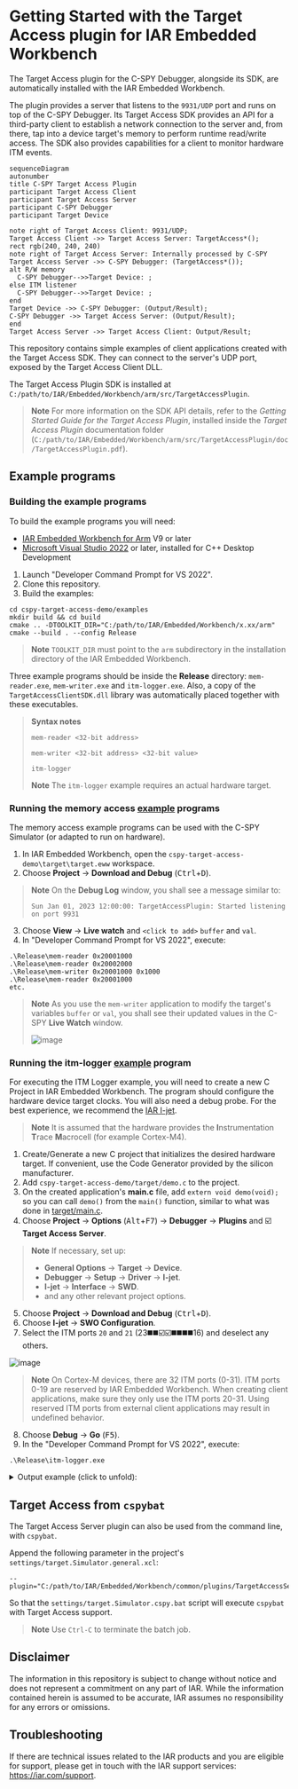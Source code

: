 # Getting Started with the Target Access plugin for IAR Embedded Workbench

The Target Access plugin for the C-SPY Debugger, alongside its SDK, are automatically installed with the IAR Embedded Workbench.

The plugin provides a server that listens to the `9931/UDP` port and runs on top of the C-SPY Debugger. Its Target Access SDK provides an API for a third-party client to establish a network connection to the server and, from there, tap into a device target's memory to perform runtime read/write access. The SDK also provides capabilities for a client to monitor hardware ITM events.  

```mermaid
sequenceDiagram
autonumber
title C-SPY Target Access Plugin
participant Target Access Client
participant Target Access Server
participant C-SPY Debugger
participant Target Device

note right of Target Access Client: 9931/UDP;
Target Access Client ->> Target Access Server: TargetAccess*();
rect rgb(240, 240, 240)
note right of Target Access Server: Internally processed by C-SPY
Target Access Server ->> C-SPY Debugger: (TargetAccess*());
alt R/W memory
  C-SPY Debugger-->>Target Device: ;
else ITM listener
  C-SPY Debugger-->>Target Device: ;
end
Target Device ->> C-SPY Debugger: (Output/Result);
C-SPY Debugger ->> Target Access Server: (Output/Result);
end
Target Access Server ->> Target Access Client: Output/Result;
```

This repository contains simple examples of client applications created with the Target Access SDK. They can connect to the server's UDP port, exposed by the Target Access Client DLL. 

The Target Access Plugin SDK is installed at `C:/path/to/IAR/Embedded/Workbench/arm/src/TargetAccessPlugin`.

> __Note__ For more information on the SDK API details, refer to the _Getting Started Guide for the Target Access Plugin_, installed inside the _Target Access Plugin_ documentation folder (`C:/path/to/IAR/Embedded/Workbench/arm/src/TargetAccessPlugin/doc/TargetAccessPlugin.pdf`).


## Example programs

### Building the example programs
To build the example programs you will need:
- [IAR Embedded Workbench for Arm](https://iar.com/ewarm) V9 or later
- [Microsoft Visual Studio 2022](https://visualstudio.microsoft.com/vs/) or later, installed for C++ Desktop Development

1. Launch "Developer Command Prompt for VS 2022".
2. Clone this repository.
3. Build the examples:
```
cd cspy-target-access-demo/examples
mkdir build && cd build
cmake .. -DTOOLKIT_DIR="C:/path/to/IAR/Embedded/Workbench/x.xx/arm"
cmake --build . --config Release
```
>__Note__ `TOOLKIT_DIR` must point to the `arm` subdirectory in the installation directory of the IAR Embedded Workbench.

Three example programs should be inside the __Release__ directory: `mem-reader.exe`, `mem-writer.exe` and `itm-logger.exe`. Also, a copy of the `TargetAccessClientSDK.dll` library was automatically placed together with these executables.

>__Syntax notes__<br>
>```
>mem-reader <32-bit address>
>```
>```
>mem-writer <32-bit address> <32-bit value>
>```
>```
>itm-logger
>```
>
>__Note__ The `itm-logger` example requires an actual hardware target.

### Running the memory access [example](examples#readme) programs
The memory access example programs can be used with the C-SPY Simulator (or adapted to run on hardware).

1. In IAR Embedded Workbench, open the `cspy-target-access-demo\target\target.eww` workspace.
2. Choose __Project__ → __Download and Debug__ (<kbd>Ctrl</kbd>+<kbd>D</kbd>).
>__Note__ On the __Debug Log__ window, you shall see a message similar to:
> ```
> Sun Jan 01, 2023 12:00:00: TargetAccessPlugin: Started listening on port 9931
> ```
3. Choose __View__ → __Live watch__ and `<click to add>` `buffer` and `val`.
4. In "Developer Command Prompt for VS 2022", execute:
```
.\Release\mem-reader 0x20001000
.\Release\mem-reader 0x20002000
.\Release\mem-writer 0x20001000 0x1000
.\Release\mem-reader 0x20001000
etc.
```

>__Note__ As you use the `mem-writer` application to modify the target's variables `buffer` or `val`, you shall see their updated values in the C-SPY __Live Watch__ window.
>
>![image](https://user-images.githubusercontent.com/54443595/226172125-2981bb40-b564-44b8-b9a9-0861f20179d2.png)

### Running the itm-logger [example](examples#readme) program
For executing the ITM Logger example, you will need to create a new C Project in IAR Embedded Workbench. The program should configure the hardware device target clocks. You will also need a debug probe. For the best experience, we recommend the [IAR I-jet](https://iar.com/ijet).
>__Note__ It is assumed that the hardware provides the **I**nstrumentation **T**race **M**acrocell (for example Cortex-M4). 

1. Create/Generate a new C project that initializes the desired hardware target. If convenient, use the Code Generator provided by the silicon manufacturer.
2. Add `cspy-target-access-demo/target/demo.c` to the project.
3. On the created application's __main.c__ file, add `extern void demo(void);` so you can call `demo()` from the `main()` function, similar to what was done in [target/main.c](target/main.c).
4. Choose __Project__ → __Options__ (<kbd>Alt</kbd>+<kbd>F7</kbd>) → __Debugger__ → __Plugins__ and ☑️ __Target Access Server__.
>__Note__ If necessary, set up:<br>
> - __General Options__ → __Target__ → __Device__.
> - __Debugger__ → __Setup__ → __Driver__ → __I-jet__.
> - __I-jet__ → __Interface__ → __SWD__.
> - and any other relevant project options.

5. Choose __Project__ → __Download and Debug__ (<kbd>Ctrl</kbd>+<kbd>D</kbd>).
6. Choose __I-jet__ → __SWO Configuration__.
7. Select the ITM ports `20` and `21` (23◼️◼️☑️☑️◼️◼️◼️◼️16) and deselect any others.

![image](https://user-images.githubusercontent.com/54443595/226112292-fbc2d8e3-c0bd-452d-9aff-239b77bb362a.png)

>__Note__ On Cortex-M devices, there are 32 ITM ports (0-31). ITM ports 0-19 are reserved by IAR Embedded Workbench. When creating client applications, make sure they only use the ITM ports 20-31. Using reserved ITM ports from external client applications may result in undefined behavior.

8. Choose __Debug__ → __Go__ (<kbd>F5</kbd>).
9. In the "Developer Command Prompt for VS 2022", execute:
```
.\Release\itm-logger.exe
```

<details><summary>Output example (click to unfold):</summary>

>```
>[d47c6888e] ITM port 20: 0000005b (1 byte length)
>[d4950f8cb] ITM port 21: 0a3e35ec (4 bytes length)
>[d49ca33f3] ITM port 20: 0000006f (1 byte length)
>[d4b591c11] ITM port 20: 00000079 (1 byte length)
>[d4c90a7ed] ITM port 20: 0000003d (1 byte length)
>[d4c91500f] ITM port 21: 0a40b6a4 (4 bytes length)
>[d4e8fffe6] ITM port 21: 0a424244 (4 bytes length)
>[d4f966a5d] ITM port 21: 0a430c25 (4 bytes length)
>[d5136b290] ITM port 21: 0a444de9 (4 bytes length)
>[d52387343] ITM port 20: 00000079 (1 byte length)
>[d53fd977e] ITM port 20: 000000c9 (1 byte length)
>[d5576ae7d] ITM port 20: 00000083 (1 byte length)
>[d569365f0] ITM port 20: 000000ab (1 byte length)
>[d58422aa1] ITM port 20: 000000a1 (1 byte length)
>[d5947373e] ITM port 21: 0a4a8380 (4 bytes length)
>[d5aa61e0e] ITM port 20: 00000083 (1 byte length)
>[d5c678198] ITM port 21: 0a4cecb4 (4 bytes length)
>[d5de70463] ITM port 20: 000000b5 (1 byte length)
>[d5f36b798] ITM port 21: 0a4f1a09 (4 bytes length)
>[d60b272f0] ITM port 20: 000000d3 (1 byte length)
>[d61a267bb] ITM port 20: 00000047 (1 byte length)
>[d632a4982] ITM port 20: 000000e7 (1 byte length)
>[d6543181e] ITM port 21: 0a53c1f9 (4 bytes length)
>[d6562fe4b] ITM port 20: 00000029 (1 byte length)
>[d68113ea2] ITM port 21: 0a55eb00 (4 bytes length)
>[d68364bbd] ITM port 20: 000000bf (1 byte length)
>[d696e5913] ITM port 20: 0000008d (1 byte length)
>[d6ac34750] ITM port 20: 00000015 (1 byte length)
>[d6af3d321] ITM port 20: 00000001 (1 byte length)
>ITM Listener: on Channels: 0xffffffff Buffer capacity: 1000 Buffer size: 0  
>```

</details>


## Target Access from `cspybat`
The Target Access Server plugin can also be used from the command line, with `cspybat`. 

Append the following parameter in the project's `settings/target.Simulator.general.xcl`:
```
--plugin="C:/path/to/IAR/Embedded/Workbench/common/plugins/TargetAccessServer/TargetAccessServer.dll"
```
So that the `settings/target.Simulator.cspy.bat` script will execute `cspybat` with Target Access support.

>__Note__ Use `Ctrl-C` to terminate the batch job. 


## Disclaimer
The information in this repository is subject to change without notice and does not represent a commitment on any part of IAR. While the information contained herein is assumed to be accurate, IAR assumes no responsibility for any errors or omissions.

## Troubleshooting
If there are technical issues related to the IAR products and you are eligible for support, please get in touch with the IAR support services: https://iar.com/support.

